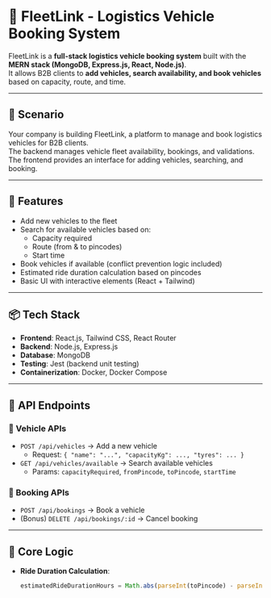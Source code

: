 # 🚚 FleetLink - Logistics Vehicle Booking System

FleetLink is a **full-stack logistics vehicle booking system** built with the **MERN stack (MongoDB, Express.js, React, Node.js)**.  
It allows B2B clients to **add vehicles, search availability, and book vehicles** based on capacity, route, and time.  

---

## 📘 Scenario
Your company is building FleetLink, a platform to manage and book logistics vehicles for B2B clients.  
The backend manages vehicle fleet availability, bookings, and validations.  
The frontend provides an interface for adding vehicles, searching, and booking.  


[]("https://github.com/saiyamdubey/Knovator_Fleetlink/blob/main/frontend/public/image2.png?raw=true")

---

## 🎯 Features
- Add new vehicles to the fleet  
- Search for available vehicles based on:
  - Capacity required
  - Route (from & to pincodes)
  - Start time  
- Book vehicles if available (conflict prevention logic included)  
- Estimated ride duration calculation based on pincodes  
- Basic UI with interactive elements (React + Tailwind)  

---

[]("https://github.com/saiyamdubey/Knovator_Fleetlink/blob/main/frontend/public/image.png?raw=true")

## 📦 Tech Stack
- **Frontend**: React.js, Tailwind CSS, React Router  
- **Backend**: Node.js, Express.js  
- **Database**: MongoDB  
- **Testing**: Jest (backend unit testing)  
- **Containerization**: Docker, Docker Compose  

---

## 🔧 API Endpoints


[]("https://github.com/saiyamdubey/Knovator_Fleetlink/blob/main/frontend/public/image3.png?raw=true")

### 🚗 Vehicle APIs
- `POST /api/vehicles` → Add a new vehicle  
  - Request: `{ "name": "...", "capacityKg": ..., "tyres": ... }`  
- `GET /api/vehicles/available` → Search available vehicles  
  - Params: `capacityRequired`, `fromPincode`, `toPincode`, `startTime`

### 📑 Booking APIs
- `POST /api/bookings` → Book a vehicle  
- (Bonus) `DELETE /api/bookings/:id` → Cancel booking  

---

## 🧮 Core Logic
- **Ride Duration Calculation**:  
  ```js
  estimatedRideDurationHours = Math.abs(parseInt(toPincode) - parseInt(fromPincode)) % 24

